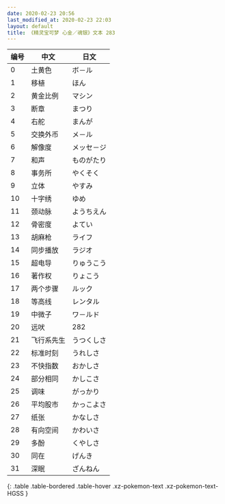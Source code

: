 ```yaml
---
date: 2020-02-23 20:56
last_modified_at: 2020-02-23 22:03
layout: default
title: 《精灵宝可梦 心金／魂银》文本 283
---
```

| 编号 | 中文 | 日文 |
| ---- | ---- | ---- |
| 0 | 土黄色 | ボ－ル |
| 1 | 移植 | ほん |
| 2 | 黄金比例 | マシン |
| 3 | 断章 | まつり |
| 4 | 右舵 | まんが |
| 5 | 交换外币 | メ－ル |
| 6 | 解像度 | メッセ－ジ |
| 7 | 和声 | ものがたり |
| 8 | 事务所 | やくそく |
| 9 | 立体 | やすみ |
| 10 | 十字绣 | ゆめ |
| 11 | 颈动脉 | ようちえん |
| 12 | 骨密度 | よてい |
| 13 | 胡麻枪 | ライフ |
| 14 | 同步播放 | ラジオ |
| 15 | 超电导 | りゅうこう |
| 16 | 著作权 | りょこう |
| 17 | 两个步骤 | ルック |
| 18 | 等高线 | レンタル |
| 19 | 中微子 | ワ－ルド |
| 20 | 远吠 | 282 |
| 21 | 飞行系先生 | うつくしさ |
| 22 | 标准时刻 | うれしさ |
| 23 | 不快指数 | おかしさ |
| 24 | 部分相同 | かしこさ |
| 25 | 调味 | がっかり |
| 26 | 平均股市 | かっこよさ |
| 27 | 纸张 | かなしさ |
| 28 | 有向空间 | かわいさ |
| 29 | 多酚 | くやしさ |
| 30 | 同在 | げんき |
| 31 | 深眠 | ざんねん |
{: .table .table-bordered .table-hover .xz-pokemon-text .xz-pokemon-text-HGSS }